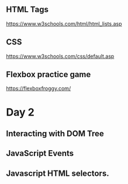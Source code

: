 ## HTML Tags
https://www.w3schools.com/html/html_lists.asp

## CSS
https://www.w3schools.com/css/default.asp

## Flexbox practice game
https://flexboxfroggy.com/


# Day 2
## Interacting with DOM Tree
## JavaScript Events
## Javascript HTML selectors.
